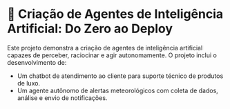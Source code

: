 # 🧠 Criação de Agentes de Inteligência Artificial: Do Zero ao Deploy

Este projeto demonstra a criação de agentes de inteligência artificial capazes de perceber, raciocinar e agir autonomamente. O projeto inclui o desenvolvimento de:

- Um chatbot de atendimento ao cliente para suporte técnico de produtos de luxo.
- Um agente autônomo de alertas meteorológicos com coleta de dados, análise e envio de notificações.

